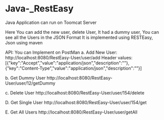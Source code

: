 # Java-_RestEasy


Java Application can run on Toomcat Server

Here You can add the new user, delete User, It had a dummy user, You can see all the Users in the JSON Format
It is implemented using RESTEasy, Json using maven

API: You can Implement on PostMan
a. Add New User:
http://localhost:8080/RestEasy-User/user/add
Header values:
[{"key":"Accept","value":"application/json","description":""},{"key":"Content-Type","value":"application/json","description":""}]

b. Get Dummy User 
http://localhost:8080/RestEasy-User/user/12/getDummy

c. Delete User
http://localhost:8080/RestEasy-User/user/154/delete

D. Get Single User
http://localhost:8080/RestEasy-User/user/154/get
 
E. Get All Users
http://localhost:8080/RestEasy-User/user/getAll
